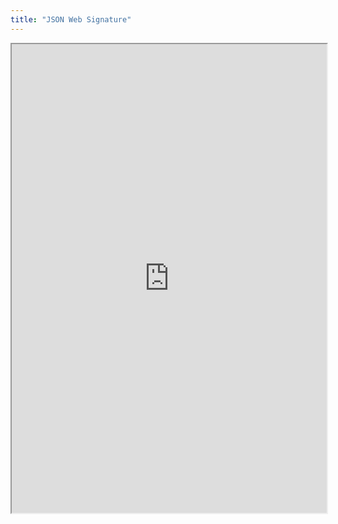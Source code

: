 ```yaml
---
title: "JSON Web Signature"
---
```



<iframe height="750" width="100%" src="https://ewelton.github.io/ktest/wiki.html#JSON%20Web%20Signature"></iframe>
